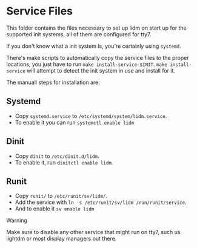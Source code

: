 # Service Files
This folder contains the files necessary to set up lidm on start up for the supported init systems, all of them are configured for tty7.

If you don't know what a init system is, you're certainly using `systemd`.

There's make scripts to automatically copy the service files to the proper locations, you just have to run `make install-service-$INIT`. `make install-service` will attempt to detect the init system in use and install for it.

The manuall steps for installation are:

## Systemd
* Copy `systemd.service` to `/etc/systemd/system/lidm.service`.
* To enable it you can run `systemctl enable lidm`

## Dinit
* Copy `dinit` to `/etc/dinit.d/lidm`.
* To enable it, run `dinitctl enable lidm`.

## Runit
* Copy `runit/` to `/etc/runit/sv/lidm/`.
* Add the service with `ln -s /etc/runit/sv/lidm /run/runit/service`.
* And to enable it `sv enable lidm`

> [!WARNING]
> Make sure to disable any other service that might run on tty7, such us lightdm or most display managers out there.

